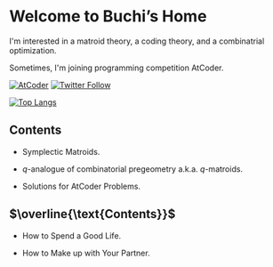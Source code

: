 # $\text{Welcome to Buchi's Home}$

I'm interested in a matroid theory, a coding theory, and a combinatrial optimization.

Sometimes, I'm joining programming competition AtCoder.

[![AtCoder](https://img.shields.io/endpoint?url=https%3A%2F%2Fatcoder-badges.now.sh%2Fapi%2Fatcoder%2Fjson%2FMRBuchi)](https://atcoder.jp/users/MRBuchi)
[![Twitter Follow](https://img.shields.io/twitter/follow/MRB_uchi?style=social)](https://twitter.com/MRB_uchi)

[![Top Langs](https://github-readme-stats.vercel.app/api/top-langs/?username=buchi1002&theme=dark&layout=compact&langs_count=10)](https://github.com/anuraghazra/github-readme-stats)

## $\text{Contents}$

- Symplectic Matroids.

- $q$-analogue of combinatorial pregeometry a.k.a. $q$-matroids.

- Solutions for AtCoder Problems.

## $\overline{\text{Contents}}$

- How to Spend a Good Life.

- How to Make up with Your Partner.
